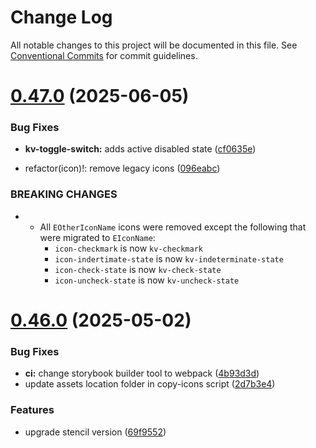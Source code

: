 # Change Log

All notable changes to this project will be documented in this file.
See [Conventional Commits](https://conventionalcommits.org) for commit guidelines.

# [0.47.0](https://github.com/kelvininc/ui-components/compare/v0.46.0...v0.47.0) (2025-06-05)


### Bug Fixes

* **kv-toggle-switch:** adds active disabled state ([cf0635e](https://github.com/kelvininc/ui-components/commit/cf0635ebc6e6f3c31ac523715c80e2e82ead961c))


* refactor(icon)!: remove legacy icons ([096eabc](https://github.com/kelvininc/ui-components/commit/096eabc08b305f73dfd64d212a8a3c1292aeccb0))


### BREAKING CHANGES

* - All `EOtherIconName` icons were removed except the following that were
  migrated to `EIconName`:
    - `icon-checkmark` is now `kv-checkmark`
    - `icon-indertimate-state` is now `kv-indeterminate-state`
    - `icon-check-state` is now `kv-check-state`
    - `icon-uncheck-state` is now `kv-uncheck-state`





# [0.46.0](https://github.com/kelvininc/ui-components/compare/v0.45.0...v0.46.0) (2025-05-02)


### Bug Fixes

* **ci:** change storybook builder tool to webpack ([4b93d3d](https://github.com/kelvininc/ui-components/commit/4b93d3dafd1027289fa09ac6b1bebf14e9b25ff1))
* update assets location folder in copy-icons script ([2d7b3e4](https://github.com/kelvininc/ui-components/commit/2d7b3e4f949816ca4cb0a29c68883a24ca34b77f))


### Features

* upgrade stencil version ([69f9552](https://github.com/kelvininc/ui-components/commit/69f9552785fa71aca23dc2a47115698460d36fa3))
